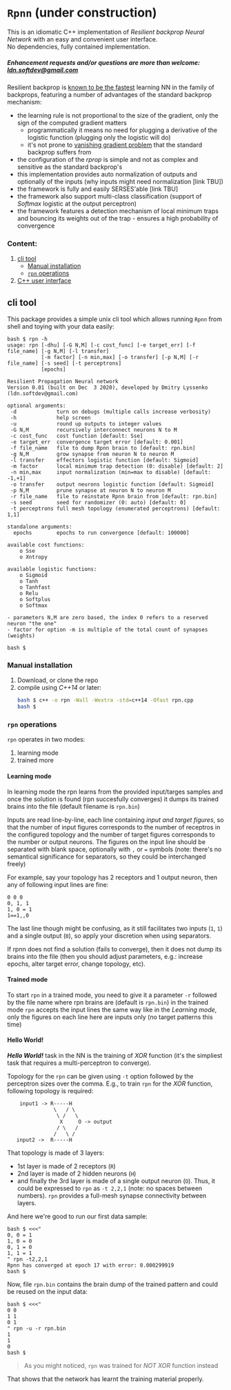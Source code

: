 # `Rpnn` (under construction)
This is an idiomatic C++ implementation of _Resilient backprop Neural Network_ with an easy and convenient user interface.  
No dependencies, fully contained implementation.

##### Enhancement requests and/or questions are more than welcome: *ldn.softdev@gmail.com*

Resilient backprop is [known to be the fastest](https://en.wikipedia.org/wiki/Rprop) learning NN in the family of backprops, featuring
a number of advantages of the standard backprop mechanism:
- the learning rule is not proportional to the size of the gradient, only the sign of the computed gradient matters
  - programmatically it means no need for plugging a derivative of the logistic function (plugging only the logistic will do)
  - it's not prone to [vanishing gradient problem](https://en.wikipedia.org/wiki/Vanishing_gradient_problem) that the standard backprop suffers from
- the configuration of the _rprop_ is simple and not as complex and sensitive as the standard backprop's
- this implementation provides auto normalization of outputs and optionally of the inputs (why inputs might need normalization [link TBU])
- the framework is fully and easily SERSES'able [link TBU]
- the framework also support multi-class classification (support of _Softmax_ logistic at the output perceptron)
- the framework features a detection mechanism of local minimum traps and bouncing its weights out of the trap - ensures a high probability of convergence 

### Content:
1. [cli tool](https://github.com/ldn-softdev/jtc#cli-tool)
    * [Manual installation](...)
    * [`rpn` operations](...)
2. [C++ user interface](...)


## cli tool
This package provides a simple unix cli tool which allows running `Rpnn` from shell and toying with your data easily:
```help
bash $ rpn -h
usage: rpn [-dhu] [-G N,M] [-c cost_func] [-e target_err] [-f file_name] [-g N,M] [-l transfer]
           [-m factor] [-n min,max] [-o transfer] [-p N,M] [-r file_name] [-s seed] [-t perceptrons]
           [epochs]

Resilient Propagation Neural network
Version 0.01 (built on Dec  3 2020), developed by Dmitry Lyssenko (ldn.softdev@gmail.com)

optional arguments:
 -d             turn on debugs (multiple calls increase verbosity)
 -h             help screen
 -u             round up outputs to integer values
 -G N,M         recursively interconnect neurons N to M
 -c cost_func   cost function [default: Sse]
 -e target_err  convergence target error [default: 0.001]
 -f file_name   file to dump Rpnn brain to [default: rpn.bin]
 -g N,M         grow synapse from neuron N to neuron M
 -l transfer    effectors logistic function [default: Sigmoid]
 -m factor      local minimum trap detection (0: disable) [default: 2]
 -n min,max     input normalization (min=max to disable) [default: -1,+1]
 -o transfer    output neurons logistic function [default: Sigmoid]
 -p N,M         prune synapse at neuron N to neuron M
 -r file_name   file to reinstate Rpnn brain from [default: rpn.bin]
 -s seed        seed for randomizer (0: auto) [default: 0]
 -t perceptrons full mesh topology (enumerated perceptrons) [default: 1,1]

standalone arguments:
  epochs        epochs to run convergence [default: 100000]

available cost functions:
	o Sse
	o Xntropy

available logistic functions:
	o Sigmoid
	o Tanh
	o Tanhfast
	o Relu
	o Softplus
	o Softmax

- parameters N,M are zero based, the index 0 refers to a reserved neuron "the one"
- factor for option -m is multiple of the total count of synapses (weights)

bash $ 
```

### Manual installation
1. Download, or clone the repo
2. compile using _C++14_ or later:
    ```bash
    bash $ c++ -o rpn -Wall -Wextra -std=c++14 -Ofast rpn.cpp
    bash $
    ```

### `rpn` operations
`rpn` operates in two modes:
1. learning mode
2. trained more

#### Learning mode
In learning mode the rpn learns from the provided input/targes samples and once the solution is found (rpn succesfully converges) it dumps its
trained brains into the file (default filename is `rpn.bin`)

Inputs are read line-by-line, each line containing _input and target figures_, so that the number of input figures corresponds to the number of
receptros in the configured topology and the number of target figures corresponds to the number or output neurons. The figures on the input line
should be separated with blank space, optionally with `,` or `=` symbols
(note: there's no semantical significance for separators, so they could be interchanged freely)

For example, say your topology has 2 receptors and 1 output neuron, then any of following input lines are fine:
```
0 0 0
0, 1, 1
1, 0 = 1
1==1,,0
```
The last line though might be confusing, as it still facilitates two inputs (`1`, `1`) and a single output (`0`), so apply your discretion when
using separators.

If rpnn does not find a solution (fails to converge), then it does not dump its brains into the file (then you should adjust parameters,
e.g.: increase epochs, alter target error, change topology, etc). 

#### Trained mode
To start `rpn` in a trained mode, you need to give it a parameter `-r` followed by the file name where rpn brains are (default is `rpn.bin`)
in the trained mode `rpn` accepts the input lines the same way like in the _Learning mode_, only the figures on each line here are inputs only
(no target patterns this time)

#### Hello World!
_**Hello World!**_ task in the NN is the training of _XOR_ function (it's the simpliest task that requires a multi-perceptron to converge).

Topology for the `rpn` can be given using `-t` option followed by the perceptron sizes over the comma. E.g., to train `rpn` for the _XOR_ function,
following topology is required:

        input1 -> R-----H
                   \   / \
                    \ /   \
                     X     O -> output
                    / \   /
                   /   \ /
       input2 ->  R-----H
That topology is made of 3 layers:  
  - 1st layer is made of 2 receptors (`R`)  
  - 2nd layer is made of 2 hidden neurons (`H`)  
  - and finally the 3rd layer is made of a single output neuron (`O`).
Thus, it could be expressed to `rpn` as `-t 2,2,1` (note: no spaces between numbers). `rpn` provides a full-mesh synapse connectivity between
layers.

And here we're good to run our first data sample:
```
bash $ <<<"
0, 0 = 1
1, 0 = 0
0, 1 = 0
1, 1 = 1
" rpn -t2,2,1
Rpnn has converged at epoch 17 with error: 0.000299919
bash $ 
```
Now, file `rpn.bin` contains the brain dump of the trained pattern and could be reused on the input data:
```
bash $ <<<"
0 0
1 1
0 1
" rpn -u -r rpn.bin
1
1
0
bash $
```
> As you might noticed, `rpn` was trained for _NOT XOR_ function instead

That shows that the network has learnt the training material properly.









